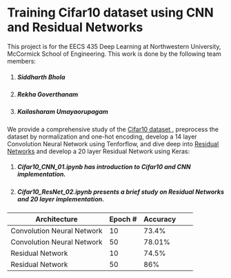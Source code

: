# Training Cifar10 dataset using CNN and Residual Networks
This project is for the EECS 435 Deep Learning at Northwestern University, McCormick School of Engineering. This work is done by the following team members:
1. ##### Siddharth Bhola #####
2. ##### Rekha Goverthanam #####
3. ##### Kailasharam Umayaorupagam #####

We provide a comprehensive study of the [Cifar10 dataset ](https://www.cs.toronto.edu/~kriz/cifar.html), preprocess the dataset by normalization and one-hot encoding, develop a 14 layer Convolution Neural Network using Tenforflow, and dive deep into [Residual Networks](https://arxiv.org/pdf/1512.03385.pdf) and develop a 20 layer Residual Network using Keras:
1.  ##### Cifar10_CNN_01.ipynb has introduction to Cifar10 and CNN implementation. 

2.  ##### Cifar10_ResNet_02.ipynb presents a brief study on Residual Networks and 20 layer implementation. #####


| Architecture               | Epoch # | Accuracy |   |   |
|----------------------------|---------|----------|---|---|
| Convolution Neural Network | 10      | 73.4%    |   |   |
| Convolution Neural Network | 50      | 78.01%   |   |   |
| Residual Network           | 10      | 74.5%    |   |   |
| Residual Network           | 50      | 86%      |   |   |